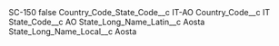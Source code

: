 <?xml version="1.0" encoding="UTF-8"?>
<CustomMetadata xmlns="http://soap.sforce.com/2006/04/metadata" xmlns:xsi="http://www.w3.org/2001/XMLSchema-instance" xmlns:xsd="http://www.w3.org/2001/XMLSchema">
    <label>SC-150</label>
    <protected>false</protected>
    <values>
        <field>Country_Code_State_Code__c</field>
        <value xsi:type="xsd:string">IT-AO</value>
    </values>
    <values>
        <field>Country_Code__c</field>
        <value xsi:type="xsd:string">IT</value>
    </values>
    <values>
        <field>State_Code__c</field>
        <value xsi:type="xsd:string">AO</value>
    </values>
    <values>
        <field>State_Long_Name_Latin__c</field>
        <value xsi:type="xsd:string">Aosta</value>
    </values>
    <values>
        <field>State_Long_Name_Local__c</field>
        <value xsi:type="xsd:string">Aosta</value>
    </values>
</CustomMetadata>
